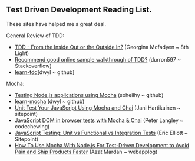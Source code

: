 ## Test Driven Development Reading List.
These sites have helped me a great deal.

General Review of TDD:

* [TDD - From the Inside Out or the Outside In?](https://8thlight.com/blog/georgina-mcfadyen/2016/06/27/inside-out-tdd-vs-outside-in.htm://8thlight.com/blog/georgina-mcfadyen/2016/06/27/inside-out-tdd-vs-outside-in.html) (Georgina Mcfadyen ~ 8th Light)
* [Recommend good online sample walkthrough of TDD?](http://stackoverflow.com/questions/1920259/recommend-good-online-sample-walkthrough-of-tdd/7213630#7213630) (durron597 ~ Stackoverflow)
* [learn-tdd](https://github.com/dwyl/learn-tdd)[dwyl ~ github]

Mocha:

* [Testing Node.js applications using Mocha](https://gist.github.com/soheilhy/867f76feea7cab4f8a84) (soheilhy ~ github)
* [learn-mocha](https://github.com/dwyl/learn-mocha) (dwyl ~ github)
* [Unit Test Your JavaScript Using Mocha and Chai](https://www.sitepoint.com/unit-test-javascript-mocha-chai://www.sitepoint.com/unit-test-javascript-mocha-chai/) (Jani Hartikainen ~ sitepoint)
* [JavaScript DOM in browser tests with Mocha & Chai](http://www.codechewing.com/library/javascript-dom-browser-tests-mocha-chai/) (Peter Langley ~ codechewing)
* [JavaScript Testing: Unit vs Functional vs Integration Tests](https://www.sitepoint.com/javascript-testing-unit-functional-integration/) (Eric Elliott ~ Sitepoint)
* [How To Use Mocha With Node.js For Test-Driven Development to Avoid Pain and Ship Products Faster](https://webapplog.com/tdd://webapplog.com/tdd/) (Azat Mardan ~ webapplog)

